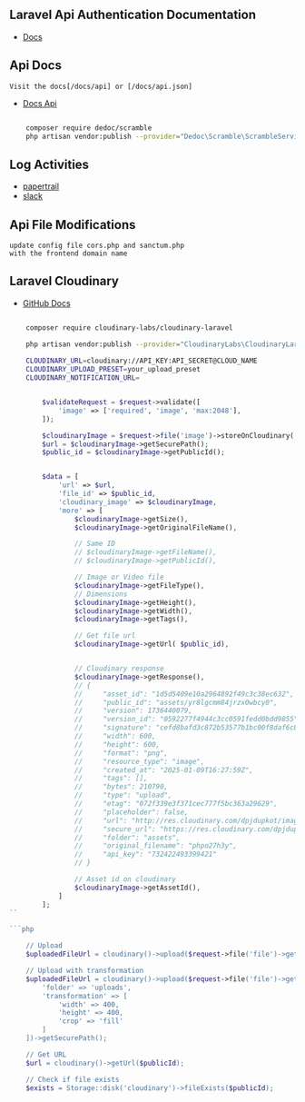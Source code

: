 
## Laravel Api Authentication Documentation
- [Docs](https://www.postman.com/sdnss2/laravel-api-authentication-documentation/overview)


## Api Docs
    Visit the docs[/docs/api] or [/docs/api.json]
- [Docs Api](https://scramble.dedoc.co/installation)
```sh

    composer require dedoc/scramble
    php artisan vendor:publish --provider="Dedoc\Scramble\ScrambleServiceProvider" --tag="scramble-config"

```


## Log Activities
- [papertrail](https://www.papertrail.com/)
- [slack](slack.com)


## Api File Modifications
    update config file cors.php and sanctum.php
    with the frontend domain name


## Laravel Cloudinary 
- [GitHub Docs](https://github.com/cloudinary-community/cloudinary-laravel/)
```sh

    composer require cloudinary-labs/cloudinary-laravel

    php artisan vendor:publish --provider="CloudinaryLabs\CloudinaryLaravel\CloudinaryServiceProvider" --tag="cloudinary-laravel-config"
    
    CLOUDINARY_URL=cloudinary://API_KEY:API_SECRET@CLOUD_NAME
    CLOUDINARY_UPLOAD_PRESET=your_upload_preset
    CLOUDINARY_NOTIFICATION_URL=
```
```php

        $validateRequest = $request->validate([
            'image' => ['required', 'image', 'max:2048'],
        ]);

        $cloudinaryImage = $request->file('image')->storeOnCloudinary('assets');
        $url = $cloudinaryImage->getSecurePath();
        $public_id = $cloudinaryImage->getPublicId();


        $data = [
            'url' => $url,
            'file_id' => $public_id,
            'cloudinary_image' => $cloudinaryImage,
            'more' => [
                $cloudinaryImage->getSize(), 
                $cloudinaryImage->getOriginalFileName(), 

                // Same ID
                // $cloudinaryImage->getFileName(),
                // $cloudinaryImage->getPublicId(),

                // Image or Video file
                $cloudinaryImage->getFileType(),
                // Dimensions
                $cloudinaryImage->getHeight(),
                $cloudinaryImage->getWidth(),
                $cloudinaryImage->getTags(),

                // Get file url
                $cloudinaryImage->getUrl( $public_id),


                // Cloudinary response
                $cloudinaryImage->getResponse(),
                // {
                //     "asset_id": "1d5d5409e10a2964892f49c3c38ec632",
                //     "public_id": "assets/yr8lgcmm84jrzx0wbcy0",
                //     "version": 1736440079,
                //     "version_id": "0592277f4944c3cc0591fedd0bdd9855",
                //     "signature": "cefd8bafd3c872b53577b1bc00f8daf6c85c615f",
                //     "width": 600,
                //     "height": 600,
                //     "format": "png",
                //     "resource_type": "image",
                //     "created_at": "2025-01-09T16:27:59Z",
                //     "tags": [],
                //     "bytes": 210790,
                //     "type": "upload",
                //     "etag": "072f339e3f371cec777f5bc363a29629",
                //     "placeholder": false,
                //     "url": "http://res.cloudinary.com/dpjdupkot/image/upload/v1736440079/assets/yr8lgcmm84jrzx0wbcy0.png",
                //     "secure_url": "https://res.cloudinary.com/dpjdupkot/image/upload/v1736440079/assets/yr8lgcmm84jrzx0wbcy0.png",
                //     "folder": "assets",
                //     "original_filename": "phpo27h3y",
                //     "api_key": "732422493399421"
                // }

                // Asset id on cloudinary
                $cloudinaryImage->getAssetId(),
            ]
        ];
``

```php

    // Upload
    $uploadedFileUrl = cloudinary()->upload($request->file('file')->getRealPath())->getSecurePath();

    // Upload with transformation
    $uploadedFileUrl = cloudinary()->upload($request->file('file')->getRealPath(), [
        'folder' => 'uploads',
        'transformation' => [
            'width' => 400,
            'height' => 400,
            'crop' => 'fill'
        ]
    ])->getSecurePath();

    // Get URL
    $url = cloudinary()->getUrl($publicId);

    // Check if file exists
    $exists = Storage::disk('cloudinary')->fileExists($publicId);
```